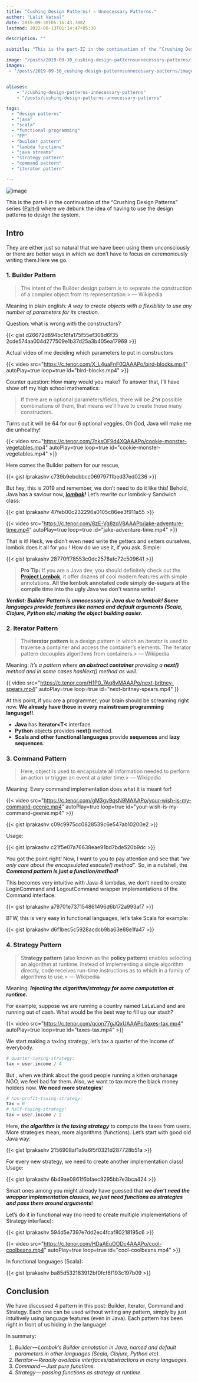 ```yaml
---
title: "Cushing Design Patterns! — Unnecessary Patterns."
author: "Lalit Vatsal"
date: 2019-09-30T05:16:43.708Z
lastmod: 2022-08-13T01:14:47+05:30

description: ""

subtitle: "This is the part-II in the continuation of the “Crushing Design Patterns” series (Part-I) where we debunk the idea of having to use the…"

image: "/posts/2019-09-30_cushing-design-patternsunnecessary-patterns/images/1.jpeg"
images:
 - "/posts/2019-09-30_cushing-design-patternsunnecessary-patterns/images/1.jpeg"


aliases:
    - "/cushing-design-patterns-unnecessary-patterns"
    - "/posts/cushing-design-patterns-unnecessary-patterns"

tags:
  - "design patterns"
  - "java"
  - "scala"
  - "functional programming"
  - "FP"
  - "builder pattern"
  - "lambda functions"
  - "java streams"
  - "strategy pattern"
  - "command pattern"
  - "iterator pattern"

---
```


![image](/posts/2019-09-30_cushing-design-patternsunnecessary-patterns/images/1.jpeg#layoutTextWidth)

This is the part-II in the continuation of the “Crushing Design Patterns” series ([Part-I](../2019-09-26_crushing-design-patterns-with-scalachain-of-responsibility)) where we debunk the idea of having to use the design patterns to design the system.

## Intro

They are either just so natural that we have been using them unconsciously or there are better ways in which we don’t have to focus on ceremoniously writing them.Here we go.

### 1. Builder Pattern

> The intent of the Builder design pattern is to separate the construction of a complex object from its representation.> — Wikipedia

Meaning in plain english: _A way to create objects with a flexibility to use any number of parameters for its creation._

Question: what is wrong with the constructors?

{{< gist d26672d894bc16fa175f55ef308d6f35 2cde574aa004d277509e1b37d25a3b405ea17969 >}}

Actual video of me deciding which parameters to put in constructors

{{< video src="https://c.tenor.com/X_L4uaFnF0QAAAPo/bird-blocks.mp4" autoPlay=true loop=true id="bird-blocks.mp4" >}}

Counter question: How many would you make? To answer that, I’ll have show off my high school mathematics:
> If there are **_n_** optional parameters/fields, there will be **_2^n_** possible combinations of them, that means we’ll have to create those many constructors.

Turns out it will be 64 for our 6 optional veggies. Oh God, Java will make me die unhealthy!

{{< video src="https://c.tenor.com/7nksOF9d4XQAAAPo/cookie-monster-vegetables.mp4" autoPlay=true loop=true id="cookie-monster-vegetables.mp4" >}}

Here comes the Builder pattern for our rescue,

{{< gist lprakashv c739b9ebcbbcc06979711bed37ed0236 >}}

But hey, this is 2019 and remember, we don’t need to do it like this! Behold, Java has a saviour now, [**_lombok_**](https://projectlombok.org/features/all)**_!_** Let’s rewrite our lombok-y Sandwich class:

{{< gist lprakashv 47feb00c232296a0105c86ee3f911a55 >}}

{{< video src="https://c.tenor.com/8zE-Vg8zqV8AAAPo/jake-adventure-time.mp4" autoPlay=true loop=true id="jake-adventure-time.mp4" >}}

That is it! Heck, we didn’t even need write the getters and setters ourselves, lombok does it all for you ! How do we use it, if you ask. Simple:

{{< gist lprakashv 28770ff78553c0dc2578afc72c509641 >}}

> **Pro Tip:** If you are a Java dev, you should definitely check out the [**Project Lombok**](https://projectlombok.org/features/all), it offer dozens of cool modern features with simple annotations. **All the lombok annotated code simply de-sugars at the compile time into the ugly Java we don’t wanna write!**

**_Verdict: Builder Pattern is unnecessary in Java due to lombok! Some languages provide features like named and default arguments (Scala, Clojure, Python etc) making the object building easier._**

### 2. Iterator Pattern

> The**iterator pattern** is a design pattern in which an iterator is used to traverse a container and access the container’s elements. The iterator pattern decouples algorithms from containers.> — Wikipedia

Meaning: _It’s a pattern where_ **_an abstract container_** _providing a_ **_next()_** _method and in some cases hasNext() method as well._

{{ video src="https://c.tenor.com/H1P0_7Aq8vMAAAPo/next-britney-spears.mp4" autoPlay=true loop=true id="next-britney-spears.mp4" }}

At this point, if you are a programmer, your brain should be screaming right now. **We already have those in every mainstream programming language!!**.

* **Java** has **Iterator<T<** interface.
* **Python** objects provides ****next**()** method.
* **Scala and other functional languages** provide **sequences** and **lazy sequences**.

### 3. Command Pattern

> Here, object is used to encapsulate all information needed to perform an action or trigger an event at a later time.> — Wikipedia

Meaning: Every command implementation does what it is meant for!

{{< video src="https://c.tenor.com/gM3gv9qsN9MAAAPo/your-wish-is-my-command-geenie.mp4" autoPlay=true loop=true id="your-wish-is-my-command-geenie.mp4" >}}

{{< gist lprakashv c09c9975cc0828539c6e547ab10200e2 >}}

Usage:

{{< gist lprakashv c21f5e07a76638eae91bd7bde520b9dc >}}

You got the point right! Now, I want to you to pay attention and see that “_we only care about the encapsulated execute() method”_. So, in a nutshell, the **_Command pattern is just a function/method!_**

This becomes very intuitive with Java-8 lambdas, we don’t need to create LoginCommand and LogoutCommand wrapper implementations of the Command interface:

{{< gist lprakashv a79701e737154861496d6b172a993af7 >}}

BTW, this is very easy in functional languages, let’s take Scala for example:

{{< gist lprakashv d6f1bec5c5928acdcb9ba63e88e1fa47 >}}

### 4. Strategy Pattern

> S**trategy pattern** (also known as the **policy pattern**) enables selecting an algorithm at runtime. Instead of implementing a single algorithm directly, code receives run-time instructions as to which in a family of algorithms to use.> — Wikipedia

Meaning: **_Injecting the algorithm/strategy for some computation at runtime._**

For example, suppose we are running a country named LaLaLand and are running out of cash. What would be the best way to fill up our stash?

{{< video src="https://c.tenor.com/qcon77gJQxUAAAPo/taxes-tax.mp4" autoPlay=true loop=true id="taxes-tax.mp4" >}}

We start making a taxing strategy, let’s tax a quarter of the income of everybody.

```python
# quarter-taxing-strategy:
tax = user.income / 4
```

But , when we think about the good people running a kitten orphanage NGO, we feel bad for them. Also, we want to tax more the black money holders now. **We need more strategies**!

```python
# non-profit-taxing-strategy:
tax = 0
# half-taxing-strategy:
tax = user.income / 2
```

Here, **_the algorithm is the taxing strategy_** to compute the taxes from users. More strategies mean, more algorithms (functions). Let’s start with good old Java way:

{{< gist lprakashv 2156908af1a9a6f5f0321d287728b51a >}}

For every new strategy, we need to create another implementation class! Usage:

{{< gist lprakashv 6b49ae0861f6bfaec9295bb7e3bca424 >}}

Smart ones among you might already have guessed that **_we don’t need the wrapper implementation classes, we just need functions as strategies and pass them around arguments_**!

Let’s do it in functional way (no need to create multiple implementations of Strategy interface):

{{< gist lprakashv 594d5e7397e7dd2ec4fcaf80218195c6 >}}

{{< video src="https://c.tenor.com/HDaAEuOODc4AAAPo/cool-coolbeans.mp4" autoPlay=true loop=true id="cool-coolbeans.mp4" >}}

In functional languages (Scala):

{{< gist lprakashv ba85d532183912bf0fcf6f193c197b09 >}}

## Conclusion

We have discussed 4 pattern in this post: Builder, Iterator, Command and Strategy. Each one can be used without writing any pattern, simply by just intuitively using language features (even in Java). Each pattern has been right in front of us hiding in the language!

In summary:

1. _Builder — Lombok’s Builder annotation in Java, named and default parameters in other languages (Scala, Clojure, Python etc)._
2. _Iterator — Readily available interfaces/abstractions in many languages._
3. _Command — Just pure functions._
4. _Strategy — passing functions as strategy at runtime._
